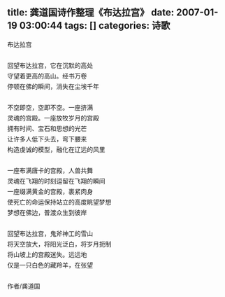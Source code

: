 title: 龚道国诗作整理《布达拉宫》
date: 2007-01-19 03:00:44
tags: []
categories: 诗歌
---
  <p style="Line-HeiGHT: 18pt; MArGin: 0cm 0cm 0pt; mso-line-height-rule: exactly"> 布达拉宫</p> 
  <p style="Line-HeiGHT: 18pt; MArGin: 0cm 0cm 0pt; mso-line-height-rule: exactly">&nbsp;</p> 
  <p style="Line-HeiGHT: 18pt; MArGin: 0cm 0cm 0pt; mso-line-height-rule: exactly"> 回望布达拉宫，它在沉默的高处</p> 
 <!-- more --><p style="Line-HeiGHT: 18pt; MArGin: 0cm 0cm 0pt; mso-line-height-rule: exactly"> 守望着更高的高山。经书万卷</p> 
  <p style="Line-HeiGHT: 18pt; MArGin: 0cm 0cm 0pt; mso-line-height-rule: exactly"> 停顿在佛的瞬间，消失在尘埃千年</p> 
  <p style="Line-HeiGHT: 18pt; MArGin: 0cm 0cm 0pt; mso-line-height-rule: exactly">&nbsp;</p> 
  <p style="Line-HeiGHT: 18pt; MArGin: 0cm 0cm 0pt; mso-line-height-rule: exactly"> 不空即空，空即不空。一座挤满</p> 
  <p style="Line-HeiGHT: 18pt; MArGin: 0cm 0cm 0pt; mso-line-height-rule: exactly"> 灵魂的宫殿。一座放牧岁月的宫殿</p> 
  <p style="Line-HeiGHT: 18pt; MArGin: 0cm 0cm 0pt; mso-line-height-rule: exactly"> 拥有时间、宝石和思想的光芒</p> 
  <p style="Line-HeiGHT: 18pt; MArGin: 0cm 0cm 0pt; mso-line-height-rule: exactly"> 让许多人低下头去，弯下腰来</p> 
  <p style="Line-HeiGHT: 18pt; MArGin: 0cm 0cm 0pt; mso-line-height-rule: exactly"> 构造虔诚的模型，融化在辽远的风里</p> 
  <p style="Line-HeiGHT: 18pt; MArGin: 0cm 0cm 0pt; mso-line-height-rule: exactly">&nbsp;</p> 
  <p style="Line-HeiGHT: 18pt; MArGin: 0cm 0cm 0pt; mso-line-height-rule: exactly"> 一座布满唐卡的宫殿，人兽共舞</p> 
  <p style="Line-HeiGHT: 18pt; MArGin: 0cm 0cm 0pt; mso-line-height-rule: exactly"> 灵魂在飞翔的时刻逗留在飞翔的瞬间</p> 
  <p style="Line-HeiGHT: 18pt; MArGin: 0cm 0cm 0pt; mso-line-height-rule: exactly"> 一座缀满黄金的宫殿，裹紧肉身</p> 
  <p style="Line-HeiGHT: 18pt; MArGin: 0cm 0cm 0pt; mso-line-height-rule: exactly"> 使死亡的命运保持站立的高度眺望梦想</p> 
  <p style="Line-HeiGHT: 18pt; MArGin: 0cm 0cm 0pt; mso-line-height-rule: exactly"> 梦想在佛边，普渡众生到彼岸</p> 
  <p style="Line-HeiGHT: 18pt; MArGin: 0cm 0cm 0pt; mso-line-height-rule: exactly">&nbsp;</p> 
  <p style="Line-HeiGHT: 18pt; MArGin: 0cm 0cm 0pt; mso-line-height-rule: exactly"> 回望布达拉宫，鬼斧神工的雪山</p> 
  <p style="Line-HeiGHT: 18pt; MArGin: 0cm 0cm 0pt; mso-line-height-rule: exactly"> 将天空放大，将阳光泛白，将岁月扼制</p> 
  <p style="Line-HeiGHT: 18pt; MArGin: 0cm 0cm 0pt; mso-line-height-rule: exactly"> 将山坡上的宫殿迷失。远远地</p> 
  <p style="Line-HeiGHT: 18pt; MArGin: 0cm 0cm 0pt; mso-line-height-rule: exactly"> 仅是一只白色的藏羚羊，在张望</p> 
  <p style="Line-HeiGHT: 18pt; MArGin: 0cm 0cm 0pt; mso-line-height-rule: exactly">&nbsp;</p> 
  <p style="Line-HeiGHT: 18pt; MArGin: 0cm 0cm 0pt; mso-line-height-rule: exactly"> 作者/龚道国</p> 
